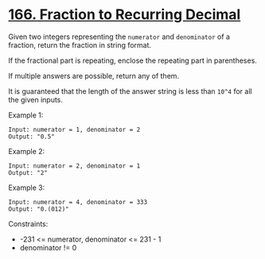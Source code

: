 # [166. Fraction to Recurring Decimal](https://leetcode.com/problems/fraction-to-recurring-decimal/)
 
Given two integers representing the `numerator` and `denominator` of a fraction, return the fraction in string format.

If the fractional part is repeating, enclose the repeating part in parentheses.

If multiple answers are possible, return any of them.

It is guaranteed that the length of the answer string is less than `10^4` for all the given inputs.

 

Example 1:

    Input: numerator = 1, denominator = 2
    Output: "0.5"

Example 2:

    Input: numerator = 2, denominator = 1
    Output: "2"

Example 3:

    Input: numerator = 4, denominator = 333
    Output: "0.(012)"
 

Constraints:

* -231 <= numerator, denominator <= 231 - 1
* denominator != 0